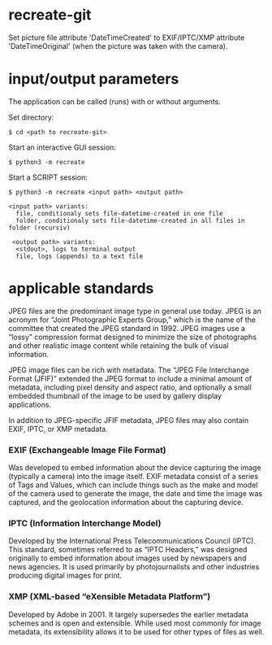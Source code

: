 # recreate-git
Set picture file attribute 'DateTimeCreated' to EXIF/IPTC/XMP attribute 'DateTimeOriginal' (when the picture was taken with the camera).

# input/output parameters
The application can be called (runs) with or without arguments.

Set directory:

`$ cd <path to recreate-git>`

Start an interactive GUI session:

`$ python3 -m recreate` 
    
Start a SCRIPT session:

`$ python3 -m recreate <input path> <output path>` 

    <input path> variants:
      file, conditionaly sets file-datetime-created in one file
      folder, conditionaly sets file-datetime-created in all files in folder (recursiv)
     
     <output path> variants:
      <stdout>, logs to terminal output
      file, logs (appends) to a text file

# applicable standards
JPEG files are the predominant image type in general use today. JPEG is an acronym for “Joint Photographic Experts Group,” which is the name of the committee that created the JPEG standard in 1992. JPEG images use a “lossy” compression format designed to minimize the size of photographs and other realistic image content while retaining the bulk of visual information.

JPEG image files can be rich with metadata. The “JPEG File Interchange Format (JFIF)” extended the JPEG format to include a minimal amount of metadata, including pixel density and aspect ratio, and optionally a small embedded thumbnail of the image to be used by gallery display applications.

In addition to JPEG-specific JFIF metadata, JPEG files may also contain EXIF, IPTC, or XMP metadata.

### EXIF (Exchangeable Image File Format) 
Was developed to embed information about the device capturing the image (typically a camera) into the image itself. EXIF metadata consist of a series of Tags and Values, which can include things such as the make and model of the camera used to generate the image, the date and time the image was captured, and the geolocation information about the capturing device.

### IPTC (Information Interchange Model) 
Developed by the International Press Telecommunications Council (IPTC). This standard, sometimes referred to as “IPTC Headers,” was designed originally to embed information about images used by newspapers and news agencies. It is used primarily by photojournalists and other industries producing digital images for print.

### XMP (XML-based “eXensible Metadata Platform”) 
Developed by Adobe in 2001. It largely supersedes the earlier metadata schemes and is open and extensible. While used most commonly for image metadata, its extensibility allows it to be used for other types of files as well.
